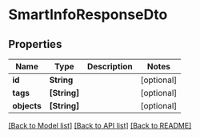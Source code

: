 # SmartInfoResponseDto

## Properties
Name | Type | Description | Notes
------------ | ------------- | ------------- | -------------
**id** | **String** |  | [optional] 
**tags** | **[String]** |  | [optional] 
**objects** | **[String]** |  | [optional] 

[[Back to Model list]](../README.md#documentation-for-models) [[Back to API list]](../README.md#documentation-for-api-endpoints) [[Back to README]](../README.md)


